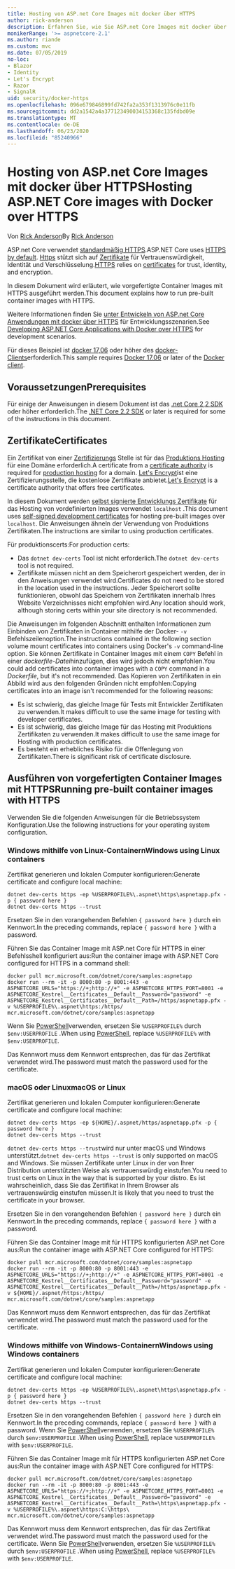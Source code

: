 ```yaml
---
title: Hosting von ASP.net Core Images mit docker über HTTPS
author: rick-anderson
description: Erfahren Sie, wie Sie ASP.net Core Images mit docker über HTTPS hosten.
monikerRange: '>= aspnetcore-2.1'
ms.author: riande
ms.custom: mvc
ms.date: 07/05/2019
no-loc:
- Blazor
- Identity
- Let's Encrypt
- Razor
- SignalR
uid: security/docker-https
ms.openlocfilehash: 096e679846899fd742fa2a353f1313976c0e11fb
ms.sourcegitcommit: dd2a1542a4a377123490034153368c135fdbd09e
ms.translationtype: MT
ms.contentlocale: de-DE
ms.lasthandoff: 06/23/2020
ms.locfileid: "85240966"
---
```

# <a name="hosting-aspnet-core-images-with-docker-over-https"></a><span data-ttu-id="12c56-103">Hosting von ASP.net Core Images mit docker über HTTPS</span><span class="sxs-lookup"><span data-stu-id="12c56-103">Hosting ASP.NET Core images with Docker over HTTPS</span></span>

<span data-ttu-id="12c56-104">Von [Rick Anderson](https://twitter.com/RickAndMSFT)</span><span class="sxs-lookup"><span data-stu-id="12c56-104">By [Rick Anderson](https://twitter.com/RickAndMSFT)</span></span>

<span data-ttu-id="12c56-105">ASP.net Core verwendet [standardmäßig HTTPS](/aspnet/core/security/enforcing-ssl).</span><span class="sxs-lookup"><span data-stu-id="12c56-105">ASP.NET Core uses [HTTPS by default](/aspnet/core/security/enforcing-ssl).</span></span> <span data-ttu-id="12c56-106">[Https](https://en.wikipedia.org/wiki/HTTPS) stützt sich auf [Zertifikate](https://en.wikipedia.org/wiki/Public_key_certificate) für Vertrauenswürdigkeit, Identität und Verschlüsselung.</span><span class="sxs-lookup"><span data-stu-id="12c56-106">[HTTPS](https://en.wikipedia.org/wiki/HTTPS) relies on [certificates](https://en.wikipedia.org/wiki/Public_key_certificate) for trust, identity, and encryption.</span></span>

<span data-ttu-id="12c56-107">In diesem Dokument wird erläutert, wie vorgefertigte Container Images mit HTTPS ausgeführt werden.</span><span class="sxs-lookup"><span data-stu-id="12c56-107">This document explains how to run pre-built container images with HTTPS.</span></span>

<span data-ttu-id="12c56-108">Weitere Informationen finden Sie [unter Entwickeln von ASP.net Core Anwendungen mit docker über HTTPS](https://github.com/dotnet/dotnet-docker/blob/master/samples/run-aspnetcore-https-development.md) für Entwicklungsszenarien.</span><span class="sxs-lookup"><span data-stu-id="12c56-108">See [Developing ASP.NET Core Applications with Docker over HTTPS](https://github.com/dotnet/dotnet-docker/blob/master/samples/run-aspnetcore-https-development.md) for development scenarios.</span></span>

<span data-ttu-id="12c56-109">Für dieses Beispiel ist [docker 17,06](https://docs.docker.com/release-notes/docker-ce) oder höher des [docker-Clients](https://www.docker.com/products/docker)erforderlich.</span><span class="sxs-lookup"><span data-stu-id="12c56-109">This sample requires [Docker 17.06](https://docs.docker.com/release-notes/docker-ce) or later of the [Docker client](https://www.docker.com/products/docker).</span></span>

## <a name="prerequisites"></a><span data-ttu-id="12c56-110">Voraussetzungen</span><span class="sxs-lookup"><span data-stu-id="12c56-110">Prerequisites</span></span>

<span data-ttu-id="12c56-111">Für einige der Anweisungen in diesem Dokument ist das [.net Core 2,2 SDK](https://dotnet.microsoft.com/download) oder höher erforderlich.</span><span class="sxs-lookup"><span data-stu-id="12c56-111">The [.NET Core 2.2 SDK](https://dotnet.microsoft.com/download) or later is required for some of the instructions in this document.</span></span>

## <a name="certificates"></a><span data-ttu-id="12c56-112">Zertifikate</span><span class="sxs-lookup"><span data-stu-id="12c56-112">Certificates</span></span>

<span data-ttu-id="12c56-113">Ein Zertifikat von einer [Zertifizierungs](https://wikipedia.org/wiki/Certificate_authority) Stelle ist für das [Produktions Hosting](https://blogs.msdn.microsoft.com/webdev/2017/11/29/configuring-https-in-asp-net-core-across-different-platforms/) für eine Domäne erforderlich.</span><span class="sxs-lookup"><span data-stu-id="12c56-113">A certificate from a [certificate authority](https://wikipedia.org/wiki/Certificate_authority) is required for [production hosting](https://blogs.msdn.microsoft.com/webdev/2017/11/29/configuring-https-in-asp-net-core-across-different-platforms/) for a domain.</span></span> <span data-ttu-id="12c56-114">[Let's Encrypt](https://letsencrypt.org/)ist eine Zertifizierungsstelle, die kostenlose Zertifikate anbietet.</span><span class="sxs-lookup"><span data-stu-id="12c56-114">[Let's Encrypt](https://letsencrypt.org/) is a certificate authority that offers free certificates.</span></span>

<span data-ttu-id="12c56-115">In diesem Dokument werden [selbst signierte Entwicklungs Zertifikate](https://en.wikipedia.org/wiki/Self-signed_certificate) für das Hosting von vordefinierten Images verwendet `localhost` .</span><span class="sxs-lookup"><span data-stu-id="12c56-115">This document uses [self-signed development certificates](https://en.wikipedia.org/wiki/Self-signed_certificate) for hosting pre-built images over `localhost`.</span></span> <span data-ttu-id="12c56-116">Die Anweisungen ähneln der Verwendung von Produktions Zertifikaten.</span><span class="sxs-lookup"><span data-stu-id="12c56-116">The instructions are similar to using production certificates.</span></span>

<span data-ttu-id="12c56-117">Für produktionscerts:</span><span class="sxs-lookup"><span data-stu-id="12c56-117">For production certs:</span></span>

* <span data-ttu-id="12c56-118">Das `dotnet dev-certs` Tool ist nicht erforderlich.</span><span class="sxs-lookup"><span data-stu-id="12c56-118">The `dotnet dev-certs` tool is not required.</span></span>
* <span data-ttu-id="12c56-119">Zertifikate müssen nicht an dem Speicherort gespeichert werden, der in den Anweisungen verwendet wird.</span><span class="sxs-lookup"><span data-stu-id="12c56-119">Certificates do not need to be stored in the location used in the instructions.</span></span> <span data-ttu-id="12c56-120">Jeder Speicherort sollte funktionieren, obwohl das Speichern von Zertifikaten innerhalb Ihres Website Verzeichnisses nicht empfohlen wird.</span><span class="sxs-lookup"><span data-stu-id="12c56-120">Any location should work, although storing certs within your site directory is not recommended.</span></span>

<span data-ttu-id="12c56-121">Die Anweisungen im folgenden Abschnitt enthalten Informationen zum Einbinden von Zertifikaten in Container mithilfe der Docker- `-v` Befehlszeilenoption.</span><span class="sxs-lookup"><span data-stu-id="12c56-121">The instructions contained in the following section volume mount certificates into containers using Docker's `-v` command-line option.</span></span> <span data-ttu-id="12c56-122">Sie können Zertifikate in Container Images mit einem `COPY` Befehl in einer *dockerfile-Datei*hinzufügen, dies wird jedoch nicht empfohlen.</span><span class="sxs-lookup"><span data-stu-id="12c56-122">You could add certificates into container images with a `COPY` command in a *Dockerfile*, but it's not recommended.</span></span> <span data-ttu-id="12c56-123">Das Kopieren von Zertifikaten in ein Abbild wird aus den folgenden Gründen nicht empfohlen:</span><span class="sxs-lookup"><span data-stu-id="12c56-123">Copying certificates into an image isn't recommended for the following reasons:</span></span>

* <span data-ttu-id="12c56-124">Es ist schwierig, das gleiche Image für Tests mit Entwickler Zertifikaten zu verwenden.</span><span class="sxs-lookup"><span data-stu-id="12c56-124">It makes difficult to use the same image for testing with developer certificates.</span></span>
* <span data-ttu-id="12c56-125">Es ist schwierig, das gleiche Image für das Hosting mit Produktions Zertifikaten zu verwenden.</span><span class="sxs-lookup"><span data-stu-id="12c56-125">It makes difficult to use the same image for Hosting with production certificates.</span></span>
* <span data-ttu-id="12c56-126">Es besteht ein erhebliches Risiko für die Offenlegung von Zertifikaten.</span><span class="sxs-lookup"><span data-stu-id="12c56-126">There is significant risk of certificate disclosure.</span></span>

## <a name="running-pre-built-container-images-with-https"></a><span data-ttu-id="12c56-127">Ausführen von vorgefertigten Container Images mit HTTPS</span><span class="sxs-lookup"><span data-stu-id="12c56-127">Running pre-built container images with HTTPS</span></span>

<span data-ttu-id="12c56-128">Verwenden Sie die folgenden Anweisungen für die Betriebssystem Konfiguration.</span><span class="sxs-lookup"><span data-stu-id="12c56-128">Use the following instructions for your operating system configuration.</span></span>

### <a name="windows-using-linux-containers"></a><span data-ttu-id="12c56-129">Windows mithilfe von Linux-Containern</span><span class="sxs-lookup"><span data-stu-id="12c56-129">Windows using Linux containers</span></span>

<span data-ttu-id="12c56-130">Zertifikat generieren und lokalen Computer konfigurieren:</span><span class="sxs-lookup"><span data-stu-id="12c56-130">Generate certificate and configure local machine:</span></span>

```dotnetcli
dotnet dev-certs https -ep %USERPROFILE%\.aspnet\https\aspnetapp.pfx -p { password here }
dotnet dev-certs https --trust
```

<span data-ttu-id="12c56-131">Ersetzen Sie in den vorangehenden Befehlen `{ password here }` durch ein Kennwort.</span><span class="sxs-lookup"><span data-stu-id="12c56-131">In the preceding commands, replace `{ password here }` with a password.</span></span>

<span data-ttu-id="12c56-132">Führen Sie das Container Image mit ASP.net Core für HTTPS in einer Befehlsshell konfiguriert aus:</span><span class="sxs-lookup"><span data-stu-id="12c56-132">Run the container image with ASP.NET Core configured for HTTPS in a command shell:</span></span>

```console
docker pull mcr.microsoft.com/dotnet/core/samples:aspnetapp
docker run --rm -it -p 8000:80 -p 8001:443 -e ASPNETCORE_URLS="https://+;http://+" -e ASPNETCORE_HTTPS_PORT=8001 -e ASPNETCORE_Kestrel__Certificates__Default__Password="password" -e ASPNETCORE_Kestrel__Certificates__Default__Path=/https/aspnetapp.pfx -v %USERPROFILE%\.aspnet\https:/https/ mcr.microsoft.com/dotnet/core/samples:aspnetapp
```

<span data-ttu-id="12c56-133">Wenn Sie [PowerShell](/powershell/scripting/overview)verwenden, ersetzen Sie `%USERPROFILE%` durch `$env:USERPROFILE` .</span><span class="sxs-lookup"><span data-stu-id="12c56-133">When using [PowerShell](/powershell/scripting/overview), replace `%USERPROFILE%` with `$env:USERPROFILE`.</span></span>

<span data-ttu-id="12c56-134">Das Kennwort muss dem Kennwort entsprechen, das für das Zertifikat verwendet wird.</span><span class="sxs-lookup"><span data-stu-id="12c56-134">The password must match the password used for the certificate.</span></span>

### <a name="macos-or-linux"></a><span data-ttu-id="12c56-135">macOS oder Linux</span><span class="sxs-lookup"><span data-stu-id="12c56-135">macOS or Linux</span></span>

<span data-ttu-id="12c56-136">Zertifikat generieren und lokalen Computer konfigurieren:</span><span class="sxs-lookup"><span data-stu-id="12c56-136">Generate certificate and configure local machine:</span></span>

```dotnetcli
dotnet dev-certs https -ep ${HOME}/.aspnet/https/aspnetapp.pfx -p { password here }
dotnet dev-certs https --trust
```

<span data-ttu-id="12c56-137">`dotnet dev-certs https --trust`wird nur unter macOS und Windows unterstützt.</span><span class="sxs-lookup"><span data-stu-id="12c56-137">`dotnet dev-certs https --trust` is only supported on macOS and Windows.</span></span> <span data-ttu-id="12c56-138">Sie müssen Zertifikate unter Linux in der von Ihrer Distribution unterstützten Weise als vertrauenswürdig einstufen.</span><span class="sxs-lookup"><span data-stu-id="12c56-138">You need to trust certs on Linux in the way that is supported by your distro.</span></span> <span data-ttu-id="12c56-139">Es ist wahrscheinlich, dass Sie das Zertifikat in Ihrem Browser als vertrauenswürdig einstufen müssen.</span><span class="sxs-lookup"><span data-stu-id="12c56-139">It is likely that you need to trust the certificate in your browser.</span></span>

<span data-ttu-id="12c56-140">Ersetzen Sie in den vorangehenden Befehlen `{ password here }` durch ein Kennwort.</span><span class="sxs-lookup"><span data-stu-id="12c56-140">In the preceding commands, replace `{ password here }` with a password.</span></span>

<span data-ttu-id="12c56-141">Führen Sie das Container Image mit für HTTPS konfigurierten ASP.net Core aus:</span><span class="sxs-lookup"><span data-stu-id="12c56-141">Run the container image with ASP.NET Core configured for HTTPS:</span></span>

```console
docker pull mcr.microsoft.com/dotnet/core/samples:aspnetapp
docker run --rm -it -p 8000:80 -p 8001:443 -e ASPNETCORE_URLS="https://+;http://+" -e ASPNETCORE_HTTPS_PORT=8001 -e ASPNETCORE_Kestrel__Certificates__Default__Password="password" -e ASPNETCORE_Kestrel__Certificates__Default__Path=/https/aspnetapp.pfx -v ${HOME}/.aspnet/https:/https/ mcr.microsoft.com/dotnet/core/samples:aspnetapp
```

<span data-ttu-id="12c56-142">Das Kennwort muss dem Kennwort entsprechen, das für das Zertifikat verwendet wird.</span><span class="sxs-lookup"><span data-stu-id="12c56-142">The password must match the password used for the certificate.</span></span>

### <a name="windows-using-windows-containers"></a><span data-ttu-id="12c56-143">Windows mithilfe von Windows-Containern</span><span class="sxs-lookup"><span data-stu-id="12c56-143">Windows using Windows containers</span></span>

<span data-ttu-id="12c56-144">Zertifikat generieren und lokalen Computer konfigurieren:</span><span class="sxs-lookup"><span data-stu-id="12c56-144">Generate certificate and configure local machine:</span></span>

```dotnetcli
dotnet dev-certs https -ep %USERPROFILE%\.aspnet\https\aspnetapp.pfx -p { password here }
dotnet dev-certs https --trust
```

<span data-ttu-id="12c56-145">Ersetzen Sie in den vorangehenden Befehlen `{ password here }` durch ein Kennwort.</span><span class="sxs-lookup"><span data-stu-id="12c56-145">In the preceding commands, replace `{ password here }` with a password.</span></span> <span data-ttu-id="12c56-146">Wenn Sie [PowerShell](/powershell/scripting/overview)verwenden, ersetzen Sie `%USERPROFILE%` durch `$env:USERPROFILE` .</span><span class="sxs-lookup"><span data-stu-id="12c56-146">When using [PowerShell](/powershell/scripting/overview), replace `%USERPROFILE%` with `$env:USERPROFILE`.</span></span>

<span data-ttu-id="12c56-147">Führen Sie das Container Image mit für HTTPS konfigurierten ASP.net Core aus:</span><span class="sxs-lookup"><span data-stu-id="12c56-147">Run the container image with ASP.NET Core configured for HTTPS:</span></span>

```console
docker pull mcr.microsoft.com/dotnet/core/samples:aspnetapp
docker run --rm -it -p 8000:80 -p 8001:443 -e ASPNETCORE_URLS="https://+;http://+" -e ASPNETCORE_HTTPS_PORT=8001 -e ASPNETCORE_Kestrel__Certificates__Default__Password="password" -e ASPNETCORE_Kestrel__Certificates__Default__Path=\https\aspnetapp.pfx -v %USERPROFILE%\.aspnet\https:C:\https\ mcr.microsoft.com/dotnet/core/samples:aspnetapp
```

<span data-ttu-id="12c56-148">Das Kennwort muss dem Kennwort entsprechen, das für das Zertifikat verwendet wird.</span><span class="sxs-lookup"><span data-stu-id="12c56-148">The password must match the password used for the certificate.</span></span> <span data-ttu-id="12c56-149">Wenn Sie [PowerShell](/powershell/scripting/overview)verwenden, ersetzen Sie `%USERPROFILE%` durch `$env:USERPROFILE` .</span><span class="sxs-lookup"><span data-stu-id="12c56-149">When using [PowerShell](/powershell/scripting/overview), replace `%USERPROFILE%` with `$env:USERPROFILE`.</span></span>
